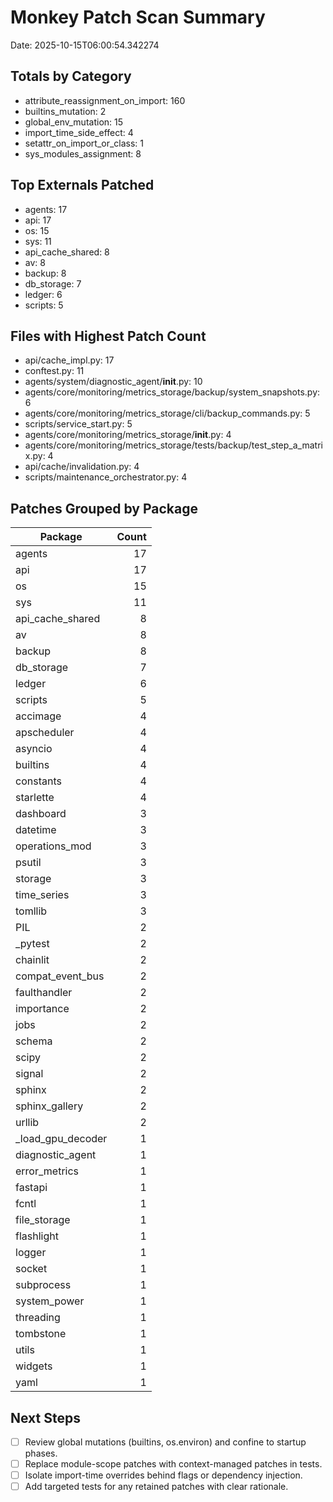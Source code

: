 # Monkey Patch Scan Summary

Date: 2025-10-15T06:00:54.342274


## Totals by Category

- attribute_reassignment_on_import: 160
- builtins_mutation: 2
- global_env_mutation: 15
- import_time_side_effect: 4
- setattr_on_import_or_class: 1
- sys_modules_assignment: 8

## Top Externals Patched

- agents: 17
- api: 17
- os: 15
- sys: 11
- api_cache_shared: 8
- av: 8
- backup: 8
- db_storage: 7
- ledger: 6
- scripts: 5

## Files with Highest Patch Count

- api/cache_impl.py: 17
- conftest.py: 11
- agents/system/diagnostic_agent/__init__.py: 10
- agents/core/monitoring/metrics_storage/backup/system_snapshots.py: 6
- agents/core/monitoring/metrics_storage/cli/backup_commands.py: 5
- scripts/service_start.py: 5
- agents/core/monitoring/metrics_storage/__init__.py: 4
- agents/core/monitoring/metrics_storage/tests/backup/test_step_a_matrix.py: 4
- api/cache/invalidation.py: 4
- scripts/maintenance_orchestrator.py: 4

## Patches Grouped by Package

| Package | Count |
|---|---:|
| agents | 17 |
| api | 17 |
| os | 15 |
| sys | 11 |
| api_cache_shared | 8 |
| av | 8 |
| backup | 8 |
| db_storage | 7 |
| ledger | 6 |
| scripts | 5 |
| accimage | 4 |
| apscheduler | 4 |
| asyncio | 4 |
| builtins | 4 |
| constants | 4 |
| starlette | 4 |
| dashboard | 3 |
| datetime | 3 |
| operations_mod | 3 |
| psutil | 3 |
| storage | 3 |
| time_series | 3 |
| tomllib | 3 |
| PIL | 2 |
| _pytest | 2 |
| chainlit | 2 |
| compat_event_bus | 2 |
| faulthandler | 2 |
| importance | 2 |
| jobs | 2 |
| schema | 2 |
| scipy | 2 |
| signal | 2 |
| sphinx | 2 |
| sphinx_gallery | 2 |
| urllib | 2 |
| _load_gpu_decoder | 1 |
| diagnostic_agent | 1 |
| error_metrics | 1 |
| fastapi | 1 |
| fcntl | 1 |
| file_storage | 1 |
| flashlight | 1 |
| logger | 1 |
| socket | 1 |
| subprocess | 1 |
| system_power | 1 |
| threading | 1 |
| tombstone | 1 |
| utils | 1 |
| widgets | 1 |
| yaml | 1 |

## Next Steps

- [ ] Review global mutations (builtins, os.environ) and confine to startup phases.
- [ ] Replace module-scope patches with context-managed patches in tests.
- [ ] Isolate import-time overrides behind flags or dependency injection.
- [ ] Add targeted tests for any retained patches with clear rationale.
